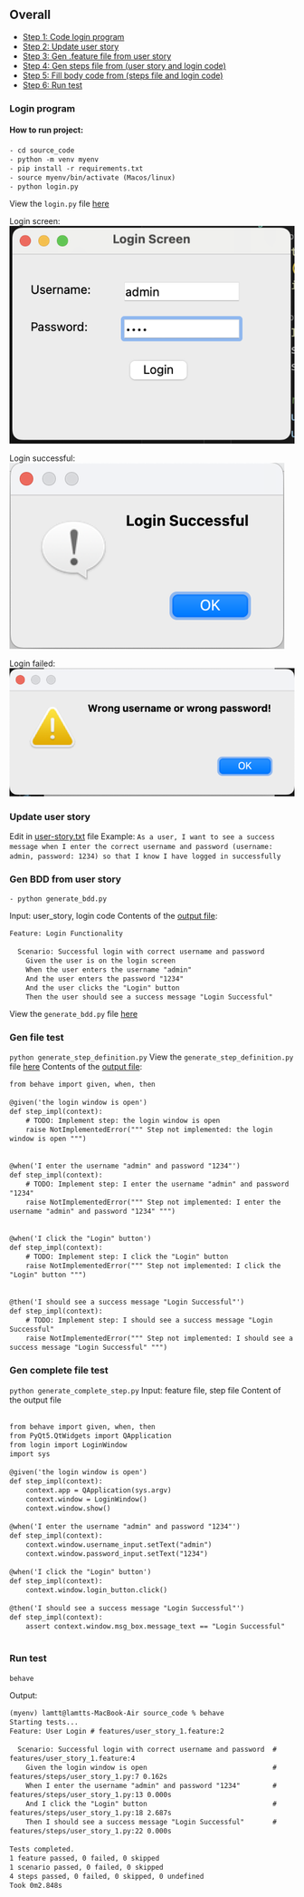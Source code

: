 ## Overall
- [Step 1: Code login program](#login-program)
- [Step 2: Update user story](#update-user-story)
- [Step 3: Gen .feature file from user story](#gen-bdd-from-user-story)
- [Step 4: Gen steps file from (user story and login code)](#gen-file-test)
- [Step 5: Fill body code from (steps file and login code)](#gen-complete-file-test)
- [Step 6: Run test](#run-test)

### Login program
#### How to run project:


    - cd source_code
    - python -m venv myenv
    - pip install -r requirements.txt
    - source myenv/bin/activate (Macos/linux)
    - python login.py

View the `login.py` file [here](./login.py)

Login screen:
![Login screen](./images/login_screen.png)

Login successful:
![Login screen](./images/login_success.png)

Login failed:
![Login screen](./images/login_failed.png)

### Update user story
Edit in [user-story.txt](./user-story.txt) file
Example: `As a user, I want to see a success message when I enter the correct username and password (username: admin, password: 1234) so that I know I have logged in successfully`

### Gen BDD from user story
    - python generate_bdd.py
Input: user_story, login code
Contents of the [output file](./features/user_story_1.feature): 
```
Feature: Login Functionality

  Scenario: Successful login with correct username and password
    Given the user is on the login screen
    When the user enters the username "admin"
    And the user enters the password "1234"
    And the user clicks the "Login" button
    Then the user should see a success message "Login Successful"

```
View the `generate_bdd.py` file [here](./generate_bdd.py)

### Gen file test
`python generate_step_definition.py`
View the `generate_step_definition.py` file [here](./generate_step_definition.py)
Contents of the [output file](./features/steps/user_story_1.py): 
```
from behave import given, when, then

@given('the login window is open')
def step_impl(context):
    # TODO: Implement step: the login window is open
    raise NotImplementedError(""" Step not implemented: the login window is open """)


@when('I enter the username "admin" and password "1234"')
def step_impl(context):
    # TODO: Implement step: I enter the username "admin" and password "1234"
    raise NotImplementedError(""" Step not implemented: I enter the username "admin" and password "1234" """)


@when('I click the "Login" button')
def step_impl(context):
    # TODO: Implement step: I click the "Login" button
    raise NotImplementedError(""" Step not implemented: I click the "Login" button """)


@then('I should see a success message "Login Successful"')
def step_impl(context):
    # TODO: Implement step: I should see a success message "Login Successful"
    raise NotImplementedError(""" Step not implemented: I should see a success message "Login Successful" """)
```

### Gen complete file test
`python generate_complete_step.py`
Input: feature file, step file
Content of the output file
```

from behave import given, when, then
from PyQt5.QtWidgets import QApplication
from login import LoginWindow
import sys

@given('the login window is open')
def step_impl(context):
    context.app = QApplication(sys.argv)
    context.window = LoginWindow()
    context.window.show()

@when('I enter the username "admin" and password "1234"')
def step_impl(context):
    context.window.username_input.setText("admin")
    context.window.password_input.setText("1234")

@when('I click the "Login" button')
def step_impl(context):
    context.window.login_button.click()

@then('I should see a success message "Login Successful"')
def step_impl(context):
    assert context.window.msg_box.message_text == "Login Successful"


```

### Run test
`behave`

Output:
```
(myenv) lamtt@lamtts-MacBook-Air source_code % behave 
Starting tests...
Feature: User Login # features/user_story_1.feature:2

  Scenario: Successful login with correct username and password  # features/user_story_1.feature:4
    Given the login window is open                               # features/steps/user_story_1.py:7 0.162s
    When I enter the username "admin" and password "1234"        # features/steps/user_story_1.py:13 0.000s
    And I click the "Login" button                               # features/steps/user_story_1.py:18 2.687s
    Then I should see a success message "Login Successful"       # features/steps/user_story_1.py:22 0.000s

Tests completed.
1 feature passed, 0 failed, 0 skipped
1 scenario passed, 0 failed, 0 skipped
4 steps passed, 0 failed, 0 skipped, 0 undefined
Took 0m2.848s
```
